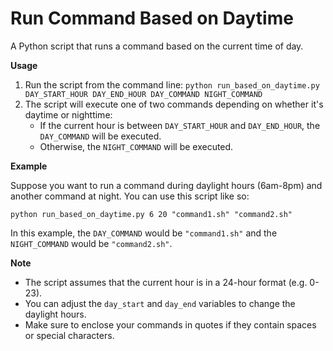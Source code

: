 
**Run Command Based on Daytime**
=============================

A Python script that runs a command based on the current time of day.

**Usage**

1. Run the script from the command line: `python run_based_on_daytime.py DAY_START_HOUR DAY_END_HOUR DAY_COMMAND NIGHT_COMMAND`
2. The script will execute one of two commands depending on whether it's daytime or nighttime:
	* If the current hour is between `DAY_START_HOUR` and `DAY_END_HOUR`, the `DAY_COMMAND` will be executed.
	* Otherwise, the `NIGHT_COMMAND` will be executed.

**Example**

Suppose you want to run a command during daylight hours (6am-8pm) and another command at night. You can use this script like so:

```
python run_based_on_daytime.py 6 20 "command1.sh" "command2.sh"
```

In this example, the `DAY_COMMAND` would be `"command1.sh"` and the `NIGHT_COMMAND` would be `"command2.sh"`.

**Note**

* The script assumes that the current hour is in a 24-hour format (e.g. 0-23).
* You can adjust the `day_start` and `day_end` variables to change the daylight hours.
* Make sure to enclose your commands in quotes if they contain spaces or special characters.